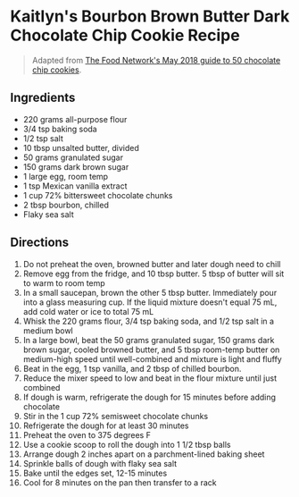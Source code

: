 # Kaitlyn's Bourbon Brown Butter Dark Chocolate Chip Cookie Recipe

> Adapted from [The Food Network's May 2018 guide to 50 chocolate chip cookies](https://www.foodnetwork.com/recipes/packages/baking-guide/cookies-and-bars/50-chocolate-chip-cookies).

## Ingredients 

* 220 grams all-purpose flour
* 3/4 tsp baking soda
* 1/2 tsp salt
* 10 tbsp unsalted butter, divided
* 50 grams granulated sugar
* 150 grams dark brown sugar
* 1 large egg, room temp
* 1 tsp Mexican vanilla extract
* 1 cup 72% bittersweet chocolate chunks
* 2 tbsp bourbon, chilled
* Flaky sea salt

## Directions

1. Do not preheat the oven, browned butter and later dough need to chill
1. Remove egg from the fridge, and 10 tbsp butter. 5 tbsp of butter will sit to warm to room temp
1. In a small saucepan, brown the other 5 tbsp butter. Immediately pour into a glass measuring cup. If the liquid mixture doesn't equal 75 mL, add cold water or ice to total 75 mL
1. Whisk the 220 grams flour, 3/4 tsp baking soda, and 1/2 tsp salt in a medium bowl
1. In a large bowl, beat the 50 grams granulated sugar, 150 grams dark brown sugar, cooled browned butter, and 5 tbsp room-temp butter on medium-high speed until well-combined and mixture is light and fluffy
1. Beat in the egg, 1 tsp vanilla, and 2 tbsp of chilled bourbon.
1. Reduce the mixer speed to low and beat in the flour mixture until just combined
1. If dough is warm, refrigerate the dough for 15 minutes before adding chocolate
1. Stir in the 1 cup 72% semisweet chocolate chunks
1. Refrigerate the dough for at least 30 minutes
1. Preheat the oven to 375 degrees F
1. Use a cookie scoop to roll the dough into 1 1/2 tbsp balls
1. Arrange dough 2 inches apart on a parchment-lined baking sheet
1. Sprinkle balls of dough with flaky sea salt
1. Bake until the edges set, 12-15 minutes
1. Cool for 8 minutes on the pan then transfer to a rack
